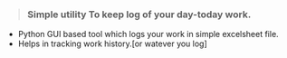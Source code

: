 >### Simple utility To keep log of your day-today work.

- Python GUI based tool which logs your work in simple excelsheet file.
- Helps in tracking work history.[or watever you log] 
